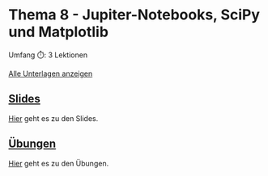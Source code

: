# Thema 8 - Jupiter-Notebooks, SciPy und Matplotlib

Umfang ⏱️: 3 Lektionen

[Alle Unterlagen anzeigen](https://github.com/janikvonrotz/python.casa/tree/main/topic-8)

## [Slides](slides.md)

[Hier](slides.md) geht es zu den Slides.

## [Übungen](excercise.md)

[Hier](excercise.md) geht es zu den Übungen.

